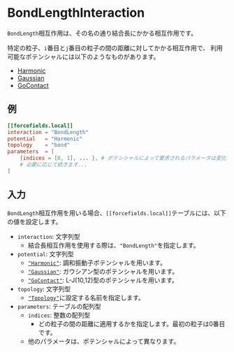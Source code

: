 # BondLengthInteraction

`BondLength`相互作用は、その名の通り結合長にかかる相互作用です。

特定の粒子、`i`番目と`j`番目の粒子の間の距離に対してかかる相互作用で、
利用可能なポテンシャルには以下のようなものがあります。

- [Harmonic](HarmonicPotential.md)
- [Gaussian](GaussianPotential.md)
- [GoContact](GoContactPotential.md)

## 例

```toml
[[forcefields.local]]
interaction = "BondLength"
potential   = "Harmonic"
topology    = "bond"
parameters  = [
    {indices = [0, 1], ... }, # ポテンシャルによって要求されるパラメータは変化します。
    # 必要に応じて続きます...
]
```

## 入力

`BondLength`相互作用を用いる場合、`[[forcefields.local]]`テーブルには、以下の値を設定します。

- `interaction`: 文字列型
  - 結合長相互作用を使用する際は、`"BondLength"`を指定します。
- `potential`: 文字列型
  - [`"Harmonic"`](HarmonicPotential.md): 調和振動子ポテンシャルを用います。
  - [`"Gaussian"`](GaussianPotential.md): ガウシアン型のポテンシャルを用います。
  - [`"GoContact"`](GoContactPotential.md): L-J(10,12)型のポテンシャルを用います。
- `topology`: 文字列型
  - [`"Topology"`](Topology.md)に設定する名前を指定します。
- `parameters`: テーブルの配列型
  - `indices`: 整数の配列型
    - どの粒子の間の距離に適用するかを指定します。最初の粒子は0番目です。
  - 他のパラメータは、ポテンシャルによって異なります。
